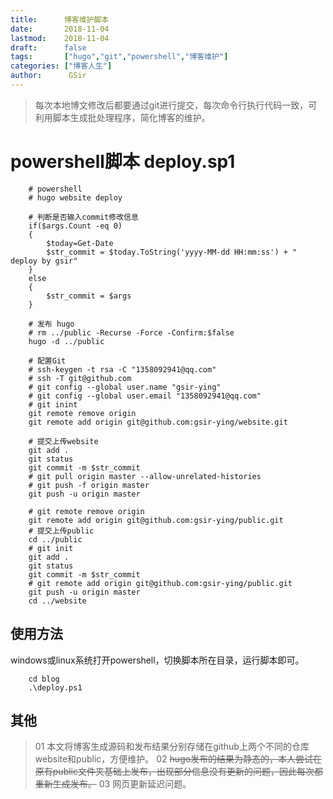 ```yaml
---
title:      博客维护脚本
date:       2018-11-04
lastmod:    2018-11-04
draft:      false
tags:       ["hugo","git","powershell","博客维护"]
categories: ["博客人生"]
author:      GSir
---
```


> 每次本地博文修改后都要通过git进行提交，每次命令行执行代码一致，可利用脚本生成批处理程序，简化博客的维护。

<!--more-->

# powershell脚本 deploy.sp1

```
    # powershell 
    # hugo website deploy

    # 判断是否输入commit修改信息
    if($args.Count -eq 0)
    {
        $today=Get-Date
        $str_commit = $today.ToString('yyyy-MM-dd HH:mm:ss') + " deploy by gsir"
    }
    else
    {
        $str_commit = $args
    }

    # 发布 hugo
    # rm ../public -Recurse -Force -Confirm:$false
    hugo -d ../public

    # 配置Git
    # ssh-keygen -t rsa -C "1358092941@qq.com"
    # ssh -T git@github.com
    # git config --global user.name "gsir-ying"
    # git config --global user.email "1358092941@qq.com"
    # git inint
    git remote remove origin
    git remote add origin git@github.com:gsir-ying/website.git

    # 提交上传website
    git add .
    git status
    git commit -m $str_commit
    # git pull origin master --allow-unrelated-histories
    # git push -f origin master
    git push -u origin master

    # git remote remove origin
    git remote add origin git@github.com:gsir-ying/public.git
    # 提交上传public
    cd ../public
    # git init
    git add .
    git status
    git commit -m $str_commit
    # git remote add origin git@github.com:gsir-ying/public.git
    git push -u origin master
    cd ../website
```

## 使用方法

windows或linux系统打开powershell，切换脚本所在目录，运行脚本即可。
```
    cd blog
    .\deploy.ps1
```

## 其他

> 01 本文将博客生成源码和发布结果分别存储在github上两个不同的仓库website和public，方便维护。
02 ~~hugo发布的结果为静态的，本人尝试在原有public文件夹基础上发布，出现部分信息没有更新的问题，因此每次都重新生成发布。~~
03 网页更新延迟问题。